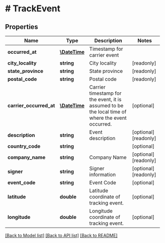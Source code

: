 # # TrackEvent

## Properties

Name | Type | Description | Notes
------------ | ------------- | ------------- | -------------
**occurred_at** | [**\DateTime**](\DateTime.md) | Timestamp for carrier event | 
**city_locality** | **string** | City locality | [readonly] 
**state_province** | **string** | State province | [readonly] 
**postal_code** | **string** | Postal code | [readonly] 
**carrier_occurred_at** | [**\DateTime**](\DateTime.md) | Carrier timestamp for the event, it is assumed to be the local time of where the event occurred. | [optional] 
**description** | **string** | Event description | [optional] [readonly] 
**country_code** | **string** |  | [optional] 
**company_name** | **string** | Company Name | [optional] [readonly] 
**signer** | **string** | Signer information | [optional] [readonly] 
**event_code** | **string** | Event Code | [optional] 
**latitude** | **double** | Latitude coordinate of tracking event. | [optional] 
**longitude** | **double** | Longitude coordinate of tracking event. | [optional] 

[[Back to Model list]](../../README.md#documentation-for-models) [[Back to API list]](../../README.md#documentation-for-api-endpoints) [[Back to README]](../../README.md)


